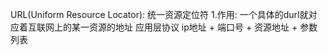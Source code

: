URL(Uniform Resource Locator): 统一资源定位符
1.作用:
一个具体的durl就对应着互联网上的某一资源的地址
应用层协议 ip地址 + 端口号 + 资源地址 + 参数列表


    
